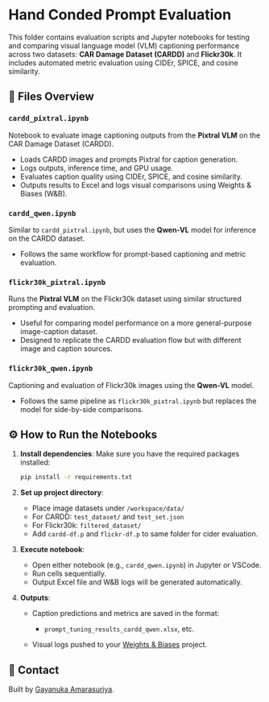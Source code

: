 # Hand Conded Prompt Evaluation

This folder contains evaluation scripts and Jupyter notebooks for testing and comparing visual language model (VLM) captioning performance across two datasets: **CAR Damage Dataset (CARDD)** and **Flickr30k**. It includes automated metric evaluation using CIDEr, SPICE, and cosine similarity.

## 📂 Files Overview

### `cardd_pixtral.ipynb`

Notebook to evaluate image captioning outputs from the **Pixtral VLM** on the CAR Damage Dataset (CARDD).

- Loads CARDD images and prompts Pixtral for caption generation.
- Logs outputs, inference time, and GPU usage.
- Evaluates caption quality using CIDEr, SPICE, and cosine similarity.
- Outputs results to Excel and logs visual comparisons using Weights & Biases (W&B).

### `cardd_qwen.ipynb`

Similar to `cardd_pixtral.ipynb`, but uses the **Qwen-VL** model for inference on the CARDD dataset.

- Follows the same workflow for prompt-based captioning and metric evaluation.

### `flickr30k_pixtral.ipynb`

Runs the **Pixtral VLM** on the Flickr30k dataset using similar structured prompting and evaluation.

- Useful for comparing model performance on a more general-purpose image-caption dataset.
- Designed to replicate the CARDD evaluation flow but with different image and caption sources.

### `flickr30k_qwen.ipynb`

Captioning and evaluation of Flickr30k images using the **Qwen-VL** model.

- Follows the same pipeline as `flickr30k_pixtral.ipynb` but replaces the model for side-by-side comparisons.

## ⚙️ How to Run the Notebooks

1. **Install dependencies**:
   Make sure you have the required packages installed:

   ```bash
   pip install -r requirements.txt
   ```

2. **Set up project directory**:

   - Place image datasets under `/workspace/data/`
   - For CARDD: `test_dataset/` and `test_set.json`
   - For Flickr30k: `filtered_dataset/`
   - Add `cardd-df.p` and `flickr-df.p` to same folder for cider evaluation.

3. **Execute notebook**:

   - Open either notebook (e.g., `cardd_qwen.ipynb`) in Jupyter or VSCode.
   - Run cells sequentially.
   - Output Excel file and W\&B logs will be generated automatically.

4. **Outputs**:

   - Caption predictions and metrics are saved in the format:

     - `prompt_tuning_results_cardd_qwen.xlsx`, etc.
   - Visual logs pushed to your [Weights & Biases](https://wandb.ai/vlm-research) project.

## 📧 Contact

Built by [Gayanuka Amarasuriya](https://gayanukaa.github.io/).
